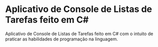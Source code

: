 # Aplicativo de Console de Listas de Tarefas feito em C#
 Aplicativo de Console de Listas de Tarefas feito em C# com o intuito de praticar as habilidades de programação na linguagem.
